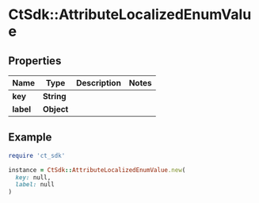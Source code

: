 # CtSdk::AttributeLocalizedEnumValue

## Properties

| Name | Type | Description | Notes |
| ---- | ---- | ----------- | ----- |
| **key** | **String** |  |  |
| **label** | **Object** |  |  |

## Example

```ruby
require 'ct_sdk'

instance = CtSdk::AttributeLocalizedEnumValue.new(
  key: null,
  label: null
)
```


